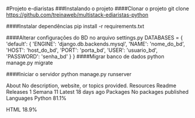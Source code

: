 #Projeto e-diaristas
###Instalando o projeto
####Clonar o projeto
git clone https://github.com/treinaweb/multistack-ediaristas-python

####Instalar dependências
pip install -r requirements.txt

####Alterar configurações do BD no arquivo settings.py
DATABASES = {
    'default': {
        'ENGINE': 'django.db.backends.mysql',
        'NAME': 'nome_do_bd',
        'HOST': 'host_do_bd',
        'PORT': 'porta_bd',
        'USER': 'usuario_bd',
        'PASSWORD': 'senha_bd'
    }
}
####Migrar banco de dados
python manage.py migrate

####Iniciar o servidor
python manage.py runserver

About
No description, website, or topics provided.
Resources
 Readme
Releases 1
Semana 11
Latest
18 days ago
Packages
No packages published
Languages
Python
81.1%
 
HTML
18.9%
